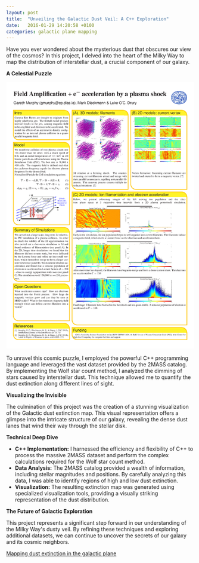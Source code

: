 ```yaml
---
layout: post
title:  "Unveiling the Galactic Dust Veil: A C++ Exploration"
date:   2016-01-29 14:20:58 +0100
categories: galactic plane mapping
---
```





Have you ever wondered about the mysterious dust that obscures our view of the cosmos? In this project, I delved into the heart of the Milky Way to map the distribution of interstellar dust, a crucial component of our galaxy. 

**A Celestial Puzzle**

![2003 grid computing](../images/p007.png "Title")

To unravel this cosmic puzzle, I employed the powerful C++ programming language and leveraged the vast dataset provided by the 2MASS catalog. By implementing the Wolf star count method, I analyzed the dimming of stars caused by interstellar dust. This technique allowed me to quantify the dust extinction along different lines of sight.

**Visualizing the Invisible**

The culmination of this project was the creation of a stunning visualization of the Galactic dust extinction map. This visual representation offers a glimpse into the intricate structure of our galaxy, revealing the dense dust lanes that wind their way through the stellar disk.

**Technical Deep Dive**

* **C++ Implementation:** I harnessed the efficiency and flexibility of C++ to process the massive 2MASS dataset and perform the complex calculations required for the Wolf star count method.
* **Data Analysis:** The 2MASS catalog provided a wealth of information, including stellar magnitudes and positions. By carefully analyzing this data, I was able to identify regions of high and low dust extinction.
* **Visualization:** The resulting extinction map was generated using specialized visualization tools, providing a visually striking representation of the dust distribution.

**The Future of Galactic Exploration**

This project represents a significant step forward in our understanding of the Milky Way's dusty veil. By refining these techniques and exploring additional datasets, we can continue to uncover the secrets of our galaxy and its cosmic neighbors.
 




[Mapping dust extinction in the galactic plane](https://github.com/garethcmurphy/galactic-plane-map)

